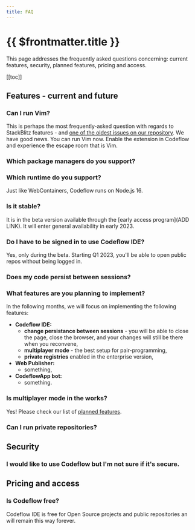 ```yaml
---
title: FAQ
---
```


# {{ $frontmatter.title }}

This page addresses the frequently asked questions concerning: current features, security, planned features, pricing and access.

[[toc]]

## Features - current and future

### Can I run Vim?

This is perhaps the most frequently-asked question with regards to StackBlitz features - and [one of the oldest issues on our repository](https://github.com/stackblitz/core/issues/3). We have good news. You can run Vim now. Enable the extension in Codeflow and experience the escape room that is Vim.

### Which package managers do you support?

<!--@include: ./parts/supported-packages.md-->

### Which runtime do you support?

Just like WebContainers, Codeflow runs on Node.js 16.

### Is it stable?
It is in the beta version available through the [early access program](ADD LINK). It will enter general availability in early 2023.

### Do I have to be signed in to use Codeflow IDE? 

Yes, only during the beta. Starting Q1 2023, you'll be able to open public repos without being logged in.

### Does my code persist between sessions?

<!--@include: ./parts/persistance.md-->

### What features are you planning to implement?

In the following months, we will focus on implementing the following features:
- **Codeflow IDE:**
    - **change persistance between sessions** - you will be able to close the page, close the browser, and your changes will still be there when you reconvene,
    - **multiplayer mode** - the best setup for pair-programming,
    - **private registries** enabled in the enterprise version,
- **Web Publisher:**
    - something,
- **CodeflowApp bot:**
    - something.

### Is multiplayer mode in the works?
Yes! Please check our list of [planned features](#what-features-are-you-planning-to-implement).

### Can I run private repositories?
<!-- TODO -->

## Security 

### I would like to use Codeflow but I'm not sure if it's secure.


## Pricing and access

### Is Codeflow free?
Codeflow IDE is free for Open Source projects and public repositories an will remain this way forever.